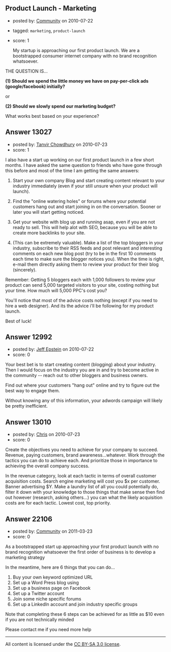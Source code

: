 ## Product Launch - Marketing

- posted by: [Community](https://stackexchange.com/users/-1/-1-community) on 2010-07-22
- tagged: `marketing`, `product-launch`
- score: 1

  My startup is approaching our first product launch.  We are a bootstrapped consumer internet company with no brand recognition whatsoever.

THE QUESTION IS...

**(1) Should we spend the little money we have on pay-per-click ads (google/facebook) initially?**

or

**(2) Should we slowly spend our marketing budget?**

What works best based on your experience?






## Answer 13027

- posted by: [Tanvir Chowdhury](https://stackexchange.com/users/-1/3748-tanvir-chowdhury) on 2010-07-23
- score: 1

I also have a start up working on our first product launch in a few short months. I have asked the same question to friends who have gone through this before and most of the time I am getting the same answers:

1. Start your own company Blog and start creating content relevant to your industry immediately (even if your still unsure when your product will launch).

2. Find the "online watering holes" or forums where your potential customers hang out and start joining in on the conversation. Sooner or later you will start getting noticed.

3. Get your website with blog up and running asap, even if you are not ready to sell. This will help alot with SEO, because you will be able to create more backlinks to your site.

4. (This can be extremely valuable). Make a list of the top bloggers in your industry, subscribe to their RSS feeds and post relevant and interesting comments on each new blog post (try to be in the first 10 comments each time to make sure the blogger notices you). When the time is right, e-mail them directly asking them to review your product for their blog (sincerely).

Remember: Getting 5 bloggers each with 1,000 followers to review your product can send 5,000 targeted visitors to your site, costing nothing but your time. How much will 5,000 PPC's cost you?

You'll notice that most of the advice costs nothing (except if you need to hire a web designer). And its the advice i'll be following for my product launch.

Best of luck!


## Answer 12992

- posted by: [Jeff Epstein](https://stackexchange.com/users/-1/3666-jeff-epstein) on 2010-07-22
- score: 0

Your best bet is to start creating content (blogging) about your industry.  Then I would focus on the industry you are in and try to become active in the community -- reach out to other bloggers and business owners.

Find out where your customers "hang out" online and try to figure out the best way to engage them.

Without knowing any of this information, your adwords campaign will likely be pretty inefficient.


## Answer 13010

- posted by: [Chris](https://stackexchange.com/users/-1/412-chris) on 2010-07-23
- score: 0

Create the objectives you need to achieve for your company to succeed. Revenue, paying customers, brand awareness...whatever. Work through the tactics you can do to achieve each. And prioritize those in importance to achieving the overall company success. 

In the revenue category, look at each tactic in terms of overall customer acquisition costs. Search engine marketing will cost you $x per customer. Banner advertising $Y. Make a laundry list of all you could potentially do, filter it down with your knowledge to those things that make sense then find out however (research, asking others...) you can what the likely acquisition costs are for each tactic. Lowest cost, top priority.


## Answer 22106

- posted by: [Community](https://stackexchange.com/users/-1/-1-community) on 2011-03-23
- score: 0

As a bootstrapped start up approaching your first product launch with no brand recognition whatsoever the first order of business is to develop a marketing strategy

In the meantime, here are 6 things that you can do...

   1. Buy your own keyword optimized URL
   2. Set up a Word Press blog using
   3. Set up a business page on Facebook
   4. Set up a Twitter account
   5. Join some niche specific forums
   6. Set up a LinkedIn account and join industry specific groups

Note that completing these 6 steps can be achieved for as little as $10 even if you are not technically minded

Please contact me if you need more help





---

All content is licensed under the [CC BY-SA 3.0 license](https://creativecommons.org/licenses/by-sa/3.0/).

